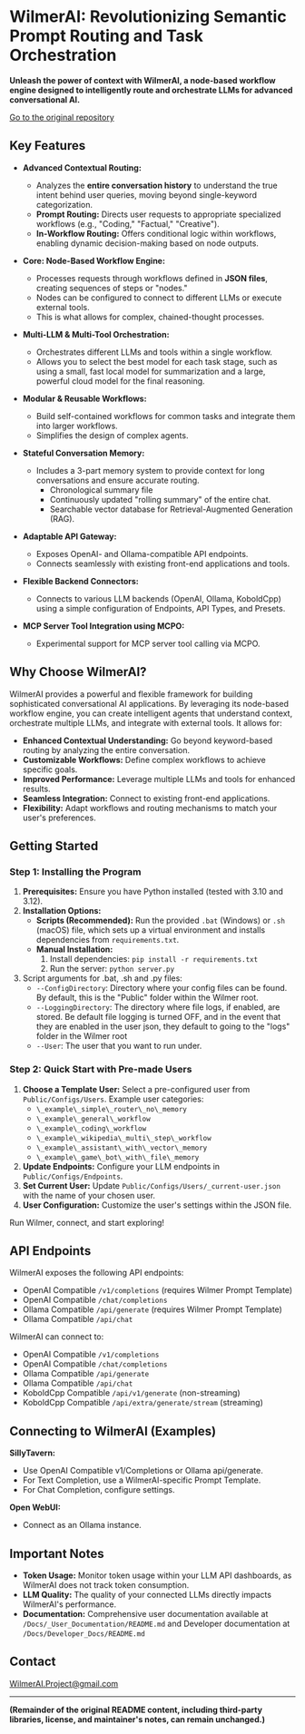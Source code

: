# WilmerAI: Revolutionizing Semantic Prompt Routing and Task Orchestration

**Unleash the power of context with WilmerAI, a node-based workflow engine designed to intelligently route and orchestrate LLMs for advanced conversational AI.**

[Go to the original repository](https://github.com/SomeOddCodeGuy/WilmerAI)

## Key Features

*   **Advanced Contextual Routing:**
    *   Analyzes the **entire conversation history** to understand the true intent behind user queries, moving beyond single-keyword categorization.
    *   **Prompt Routing:** Directs user requests to appropriate specialized workflows (e.g., "Coding," "Factual," "Creative").
    *   **In-Workflow Routing:** Offers conditional logic within workflows, enabling dynamic decision-making based on node outputs.

*   **Core: Node-Based Workflow Engine:**
    *   Processes requests through workflows defined in **JSON files**, creating sequences of steps or "nodes."
    *   Nodes can be configured to connect to different LLMs or execute external tools.
    *   This is what allows for complex, chained-thought processes.

*   **Multi-LLM & Multi-Tool Orchestration:**
    *   Orchestrates different LLMs and tools within a single workflow.
    *   Allows you to select the best model for each task stage, such as using a small, fast local model for summarization and a large, powerful cloud model for the final reasoning.

*   **Modular & Reusable Workflows:**
    *   Build self-contained workflows for common tasks and integrate them into larger workflows.
    *   Simplifies the design of complex agents.

*   **Stateful Conversation Memory:**
    *   Includes a 3-part memory system to provide context for long conversations and ensure accurate routing.
        *   Chronological summary file
        *   Continuously updated "rolling summary" of the entire chat.
        *   Searchable vector database for Retrieval-Augmented Generation (RAG).

*   **Adaptable API Gateway:**
    *   Exposes OpenAI- and Ollama-compatible API endpoints.
    *   Connects seamlessly with existing front-end applications and tools.

*   **Flexible Backend Connectors:**
    *   Connects to various LLM backends (OpenAI, Ollama, KoboldCpp) using a simple configuration of Endpoints, API Types, and Presets.

*   **MCP Server Tool Integration using MCPO:**
    *   Experimental support for MCP server tool calling via MCPO.

## Why Choose WilmerAI?

WilmerAI provides a powerful and flexible framework for building sophisticated conversational AI applications. By leveraging its node-based workflow engine, you can create intelligent agents that understand context, orchestrate multiple LLMs, and integrate with external tools. It allows for:

*   **Enhanced Contextual Understanding:** Go beyond keyword-based routing by analyzing the entire conversation.
*   **Customizable Workflows:** Define complex workflows to achieve specific goals.
*   **Improved Performance:** Leverage multiple LLMs and tools for enhanced results.
*   **Seamless Integration:** Connect to existing front-end applications.
*   **Flexibility:** Adapt workflows and routing mechanisms to match your user's preferences.

## Getting Started

### Step 1: Installing the Program

1.  **Prerequisites:** Ensure you have Python installed (tested with 3.10 and 3.12).
2.  **Installation Options:**
    *   **Scripts (Recommended):** Run the provided `.bat` (Windows) or `.sh` (macOS) file, which sets up a virtual environment and installs dependencies from `requirements.txt`.
    *   **Manual Installation:**
        1.  Install dependencies: `pip install -r requirements.txt`
        2.  Run the server: `python server.py`
3.  Script arguments for .bat, .sh and .py files:
    *   `--ConfigDirectory`: Directory where your config files can be found. By default, this is the "Public" folder within the Wilmer root.
    *   `--LoggingDirectory`: The directory where file logs, if enabled, are stored. Be default file logging is turned OFF, and in the event that they are enabled in the user json, they default to going to the "logs" folder in the Wilmer root
    *   `--User`: The user that you want to run under.

### Step 2:  Quick Start with Pre-made Users

1.  **Choose a Template User:** Select a pre-configured user from `Public/Configs/Users`. Example user categories:
    *   `\_example\_simple\_router\_no\_memory`
    *   `\_example\_general\_workflow`
    *   `\_example\_coding\_workflow`
    *   `\_example\_wikipedia\_multi\_step\_workflow`
    *   `\_example\_assistant\_with\_vector\_memory`
    *   `\_example\_game\_bot\_with\_file\_memory`
2.  **Update Endpoints:** Configure your LLM endpoints in `Public/Configs/Endpoints`.
3.  **Set Current User:**  Update `Public/Configs/Users/_current-user.json` with the name of your chosen user.
4.  **User Configuration:** Customize the user's settings within the JSON file.

Run Wilmer, connect, and start exploring!

## API Endpoints

WilmerAI exposes the following API endpoints:

*   OpenAI Compatible `/v1/completions` (requires Wilmer Prompt Template)
*   OpenAI Compatible `/chat/completions`
*   Ollama Compatible `/api/generate` (requires Wilmer Prompt Template)
*   Ollama Compatible `/api/chat`

WilmerAI can connect to:

*   OpenAI Compatible `/v1/completions`
*   OpenAI Compatible `/chat/completions`
*   Ollama Compatible `/api/generate`
*   Ollama Compatible `/api/chat`
*   KoboldCpp Compatible `/api/v1/generate` (non-streaming)
*   KoboldCpp Compatible `/api/extra/generate/stream` (streaming)

## Connecting to WilmerAI (Examples)

**SillyTavern:**

*   Use OpenAI Compatible v1/Completions or Ollama api/generate.
*   For Text Completion, use a WilmerAI-specific Prompt Template.
*   For Chat Completion, configure settings.

**Open WebUI:**

*   Connect as an Ollama instance.

## Important Notes

*   **Token Usage:** Monitor token usage within your LLM API dashboards, as WilmerAI does not track token consumption.
*   **LLM Quality:**  The quality of your connected LLMs directly impacts WilmerAI's performance.
*   **Documentation:** Comprehensive user documentation available at `/Docs/_User_Documentation/README.md` and Developer documentation at `/Docs/Developer_Docs/README.md`

## Contact

WilmerAI.Project@gmail.com

---

**(Remainder of the original README content, including third-party libraries, license, and maintainer's notes, can remain unchanged.)**